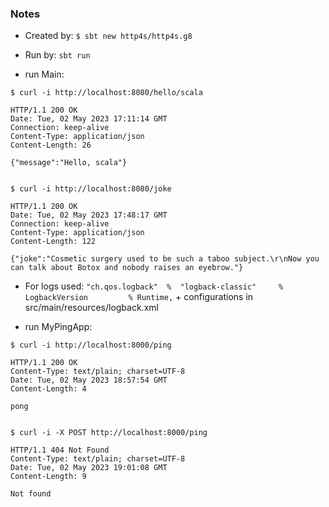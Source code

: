 ### Notes 

- Created by: `$ sbt new http4s/http4s.g8`

- Run by: `sbt run`

- run Main: 
```
$ curl -i http://localhost:8080/hello/scala

HTTP/1.1 200 OK
Date: Tue, 02 May 2023 17:11:14 GMT
Connection: keep-alive
Content-Type: application/json
Content-Length: 26

{"message":"Hello, scala"}


$ curl -i http://localhost:8080/joke 

HTTP/1.1 200 OK
Date: Tue, 02 May 2023 17:48:17 GMT
Connection: keep-alive
Content-Type: application/json
Content-Length: 122

{"joke":"Cosmetic surgery used to be such a taboo subject.\r\nNow you can talk about Botox and nobody raises an eyebrow."}
```


- For logs used:
`"ch.qos.logback"  %  "logback-classic"     % LogbackVersion         % Runtime,` + configurations in src/main/resources/logback.xml


- run MyPingApp:
```
$ curl -i http://localhost:8000/ping

HTTP/1.1 200 OK
Content-Type: text/plain; charset=UTF-8
Date: Tue, 02 May 2023 18:57:54 GMT
Content-Length: 4

pong


$ curl -i -X POST http://localhost:8000/ping 

HTTP/1.1 404 Not Found
Content-Type: text/plain; charset=UTF-8
Date: Tue, 02 May 2023 19:01:08 GMT
Content-Length: 9

Not found
```
